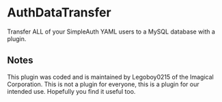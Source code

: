 # AuthDataTransfer
Transfer ALL of your SimpleAuth YAML users to a MySQL database with a plugin.

## Notes

This plugin was coded and is maintained by Legoboy0215 of the Imagical Corporation. This is not a plugin for everyone, this is a plugin for our intended use. Hopefully you find it useful too.
